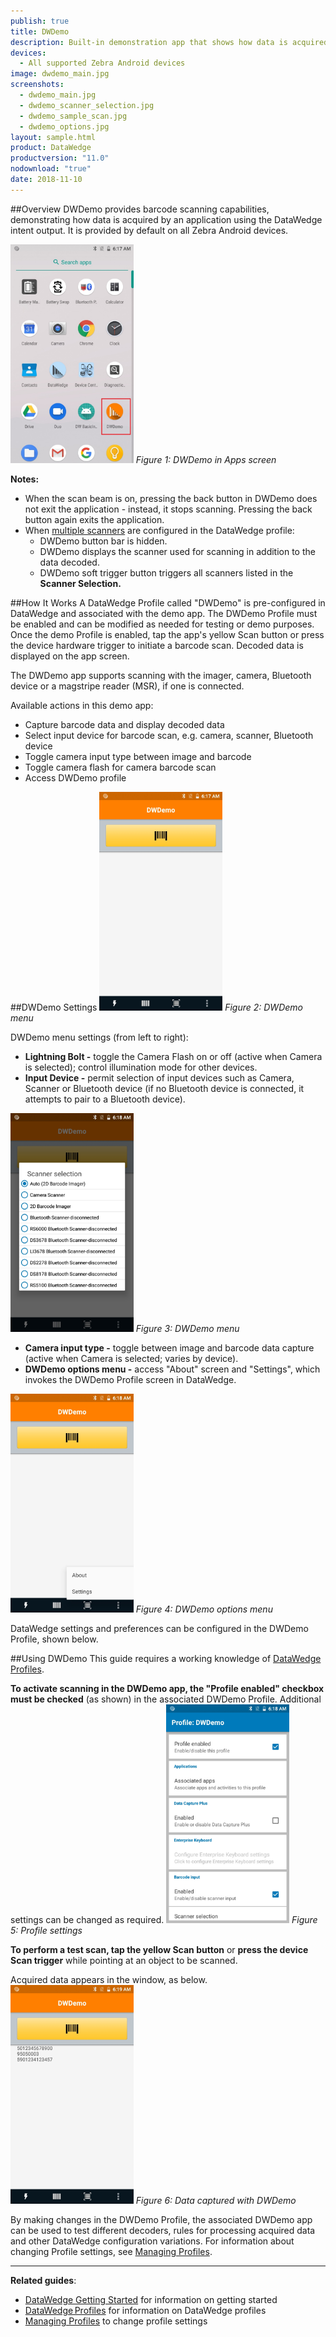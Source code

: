 ```yaml
---
publish: true
title: DWDemo
description: Built-in demonstration app that shows how data is acquired by using the DataWedge intent output.
devices:
  - All supported Zebra Android devices
image: dwdemo_main.jpg
screenshots:
  - dwdemo_main.jpg
  - dwdemo_scanner_selection.jpg
  - dwdemo_sample_scan.jpg
  - dwdemo_options.jpg
layout: sample.html
product: DataWedge
productversion: "11.0"
nodownload: "true"
date: 2018-11-10
---
```


##Overview
DWDemo provides barcode scanning capabilities, demonstrating how data is acquired by an application using the DataWedge intent output. It is provided by default on all Zebra Android devices.

<img style="height:350px" src="dwdemo_launcher.jpg"/>
<i>Figure 1: DWDemo in Apps screen</i>

**Notes:**

- When the scan beam is on, pressing the back button in DWDemo does not exit the application - instead, it stops scanning. Pressing the back button again exits the application.
- When [multiple scanners](../../input/barcode/#scannerselection) are configured in the DataWedge profile:
  - DWDemo button bar is hidden.
  - DWDemo displays the scanner used for scanning in addition to the data decoded.
  - DWDemo soft trigger button triggers all scanners listed in the **Scanner Selection.**

##How It Works
A DataWedge Profile called "DWDemo" is pre-configured in DataWedge and associated with the demo app. The DWDemo Profile must be enabled and can be modified as needed for testing or demo purposes. Once the demo Profile is enabled, tap the app's yellow Scan button or press the device hardware trigger to initiate a barcode scan. Decoded data is displayed on the app screen.

The DWDemo app supports scanning with the imager, camera, Bluetooth device or a magstripe reader (MSR), if one is connected.

Available actions in this demo app:

- Capture barcode data and display decoded data
- Select input device for barcode scan, e.g. camera, scanner, Bluetooth device
- Toggle camera input type between image and barcode
- Toggle camera flash for camera barcode scan
- Access DWDemo profile

##DWDemo Settings
<img style="height:350px" src="dwdemo_main.jpg"/>
<i>Figure 2: DWDemo menu</i>

DWDemo menu settings (from left to right):

- **Lightning Bolt -** toggle the Camera Flash on or off (active when Camera is selected); control illumination mode for other devices.
- **Input Device -** permit selection of input devices such as Camera, Scanner or Bluetooth device (if no Bluetooth device is connected, it attempts to pair to a Bluetooth device).

<img style="height:350px" src="dwdemo_scanner_selection.jpg"/>
<i>Figure 3: DWDemo menu</i>

- **Camera input type -** toggle between image and barcode data capture (active when Camera is selected; varies by device).
- **DWDemo options menu -** access "About" screen and "Settings", which invokes the DWDemo Profile screen in DataWedge.

<img style="height:350px" src="dwdemo_options.jpg"/>
<i>Figure 4: DWDemo options menu</i>

DataWedge settings and preferences can be configured in the DWDemo Profile, shown below.

##Using DWDemo
This guide requires a working knowledge of [DataWedge Profiles](../../profiles).

<b>To activate scanning in the DWDemo app, the "Profile enabled" checkbox must be checked</b> (as shown) in the associated DWDemo Profile. Additional settings can be changed as required.
<img style="height:350px" src="dwdemo_profile.jpg"/>
<i>Figure 5: Profile settings</i>

**To perform a test scan, tap the yellow Scan button** or **press the device Scan trigger** while pointing at an object to be scanned.

Acquired data appears in the window, as below.
<img style="height:350px" src="dwdemo_sample_scan.jpg"/>
<i>Figure 6: Data captured with DWDemo</i>

By making changes in the DWDemo Profile, the associated DWDemo app can be used to test different decoders, rules for processing acquired data and other DataWedge configuration variations. For information about changing Profile settings, see [Managing Profiles](../../createprofile).

---

**Related guides**:

- [DataWedge Getting Started](../../profiles) for information on getting started
- [DataWedge Profiles](../../profiles) for information on DataWedge profiles
- [Managing Profiles](../../createprofile) to change profile settings
